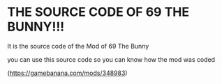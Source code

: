 # THE SOURCE CODE OF 69 THE BUNNY!!!
 It is the source code of the Mod of 69 The Bunny

you can use this source code so you can know how the mod was coded

(https://gamebanana.com/mods/348983)
